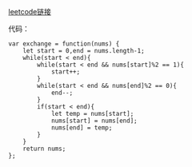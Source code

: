 [leetcode链接](https://leetcode-cn.com/problems/diao-zheng-shu-zu-shun-xu-shi-qi-shu-wei-yu-ou-shu-qian-mian-lcof/submissions/)

代码：
```
var exchange = function(nums) {
    let start = 0,end = nums.length-1;
    while(start < end){
        while(start < end && nums[start]%2 == 1){
            start++;
        }
        while(start < end && nums[end]%2 == 0){
            end--;
        }
        if(start < end){
            let temp = nums[start];
            nums[start] = nums[end];
            nums[end] = temp;
        }
    }
    return nums;
};
```
